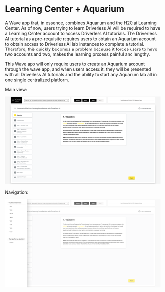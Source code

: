 # Learning Center + Aquarium

A Wave app that, in essence, combines Aquarium and the H2O.ai Learning Center. As of now, users trying to learn Driverless AI will be required to have a Learning Center account to access Driverless AI tutorials. The Driverless AI tutorial as a pre-requisite requires users to obtain an Aquarium account to obtain access to Driverless AI lab instances to complete a tutorial. Therefore, this quickly becomes a problem because it forces users to have two accounts and two, makes the learning process painful and lengthy.  

This Wave app will only require users to create an Aquarium account through the wave app, and when users access it, they will be presented with all Driverless AI tutorials and the ability to start any Aquarium lab all in one single centralized platform. 

Main view: 

![main-view](assets/main_view.png)

Navigation: 

![nav](assets/nav.png)

